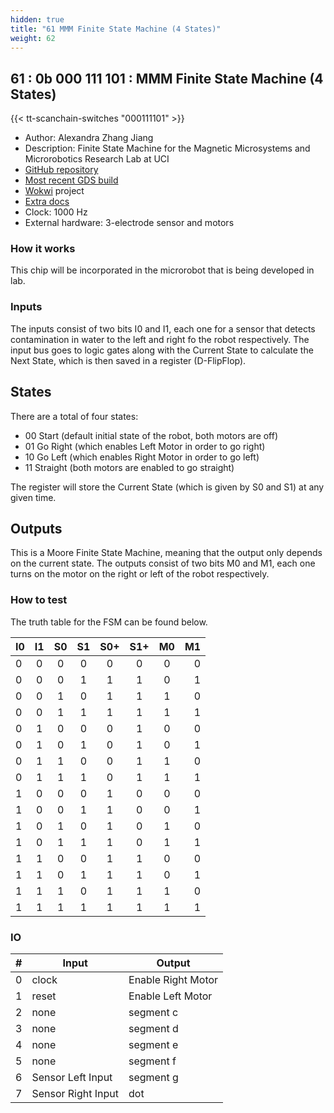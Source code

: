 ```yaml
---
hidden: true
title: "61 MMM Finite State Machine (4 States)"
weight: 62
---
```


## 61 : 0b 000 111 101 : MMM Finite State Machine (4 States)

{{< tt-scanchain-switches "000111101" >}}

* Author: Alexandra Zhang Jiang
* Description: Finite State Machine for the Magnetic Microsystems and Microrobotics Research Lab at UCI
* [GitHub repository](https://github.com/Ale-ZJ/tt03-mmm-fsm)
* [Most recent GDS build](https://github.com/Ale-ZJ/tt03-mmm-fsm/actions/runs/4770762721)
* [Wokwi](https://wokwi.com/projects/362675777226104833) project
* [Extra docs]()
* Clock: 1000 Hz
* External hardware: 3-electrode sensor and motors



### How it works

This chip will be incorporated in the microrobot that is being developed in lab.

### Inputs
The inputs consist of two bits I0 and I1, each one for a sensor that detects contamination in water to the left and right fo the robot respectively. 
The input bus goes to logic gates along with the Current State to calculate the Next State, which is then saved in a register (D-FlipFlop).

## States 
There are a total of four states: 
- 00 Start (default initial state of the robot, both motors are off)
- 01 Go Right (which enables Left Motor in order to go right) 
- 10 Go Left (which enables Right Motor in order to go left)
- 11 Straight (both motors are enabled to go straight)

The register will store the Current State (which is given by S0 and S1) at any given time.

## Outputs
This is a Moore Finite State Machine, meaning that the output only depends on the current state.
The outputs consist of two bits M0 and M1, each one turns on the motor on the right or left of the robot respectively.


### How to test

The truth table for the FSM can be found below.

| I0 | I1 | S0 | S1 | S0+ | S1+ | M0 | M1 |
|----|:--:|:--:|:--:|:---:|:---:|:--:|---:|
| 0 | 0 | 0 | 0 | 0 | 0 | 0 | 0 |
| 0 | 0 | 0 | 1 | 1 | 1 | 0 | 1 |
| 0 | 0 | 1 | 0 | 1 | 1 | 1 | 0 |
| 0 | 0 | 1 | 1 | 1 | 1 | 1 | 1 |
| 0 | 1 | 0 | 0 | 0 | 1 | 0 | 0 |
| 0 | 1 | 0 | 1 | 0 | 1 | 0 | 1 |
| 0 | 1 | 1 | 0 | 0 | 1 | 1 | 0 |
| 0 | 1 | 1 | 1 | 0 | 1 | 1 | 1 |
| 1 | 0 | 0 | 0 | 1 | 0 | 0 | 0 | 
| 1 | 0 | 0 | 1 | 1 | 0 | 0 | 1 |
| 1 | 0 | 1 | 0 | 1 | 0 | 1 | 0 |
| 1 | 0 | 1 | 1 | 1 | 0 | 1 | 1 |
| 1 | 1 | 0 | 0 | 1 | 1 | 0 | 0 |
| 1 | 1 | 0 | 1 | 1 | 1 | 0 | 1 |
| 1 | 1 | 1 | 0 | 1 | 1 | 1 | 0 |
| 1 | 1 | 1 | 1 | 1 | 1 | 1 | 1 |


### IO

| # | Input        | Output       |
|---|--------------|--------------|
| 0 | clock  | Enable Right Motor |
| 1 | reset  | Enable Left Motor |
| 2 | none  | segment c |
| 3 | none  | segment d |
| 4 | none  | segment e |
| 5 | none  | segment f |
| 6 | Sensor Left Input  | segment g |
| 7 | Sensor Right Input  | dot |
